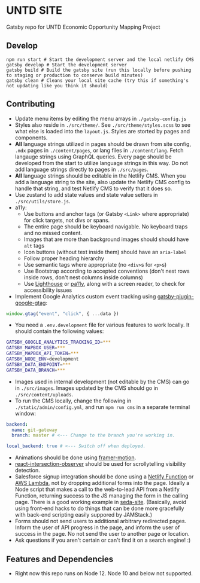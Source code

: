 # UNTD SITE

Gatsby repo for UNTD Economic Opportunity Mapping Project

## Develop

```shell
npm run start # Start the development server and the local netlify CMS
gatsby develop # Start the development server
gatsby build # Build the gatsby site (run this locally before pushing to staging or production to conserve build minutes)
gatsby clean # Cleans your local site cache (try this if something's not updating like you think it should)
```

## Contributing

- Update menu items by editing the menu arrays in `./gatsby-config.js`
- Styles also reside in `./src/theme/`. See `./src/theme/styles.scss` to see what else is loaded into the `layout.js`. Styles are storted by pages and components.
- **All** language strings utilized in pages should be drawn from site config, `.mdx` pages in `./content/pages`, or lang files in `./content/lang`. Fetch langauge strings using GraphQL queries. Every page should be developed from the start to utilize language strings in this way. Do not add language strings directly to pages in `./src/pages`.
- **All** language strings should be editable in the Netlify CMS. When you add a language string to the site, also update the Netlify CMS config to handle that string, and test Netlify CMS to verify that it does so.
- Use zustand to add state values and state value setters in `./src/utils/store.js`.
- a11y:
  - Use buttons and anchor tags (or Gatsby `<Link>` where appropriate) for click targets, not divs or spans.
  - The entire page should be keyboard navigable. No keyboard traps and no missed content.
  - Images that are more than background images should should have `alt` tags
  - Icon buttons (without text inside them) should have an `aria-label`
  - Follow proper heading hierarchy
  - Use semantic tags where appropriate (no `<div>`s for `<p>`s)
  - Use Bootstrap according to accepted conventions (don't nest rows inside rows, don't nest columns inside columns)
  - Use [Lighthouse](https://developers.google.com/web/tools/lighthouse/) or [pa11y](https://pa11y.org/), along with a screen reader, to check for accessibility issues
- Implement Google Analytics custom event tracking using [gatsby-plugin-google-gtag](https://www.gatsbyjs.com/plugins/gatsby-plugin-google-gtag/?=gtag):
```javascript
window.gtag("event", "click", { ...data })
```
- You need a `.env.development` file for various features to work locally. It should contain the following values:
```bash
GATSBY_GOOGLE_ANALYTICS_TRACKING_ID=***
GATSBY_MAPBOX_USER=***
GATSBY_MAPBOX_API_TOKEN=***
GATSBY_NODE_ENV=development
GATSBY_DATA_ENDPOINT=***
GATSBY_DATA_BRANCH=***
```
- Images used in internal development (not editable by the CMS) can go in `./src/images`. Images updated by the CMS should go in `./src/content/uploads`.
- To run the CMS locally, change the following in `./static/admin/config.yml`, and run `npm run cms` in a separate terminal window:
```yaml
backend:
  name: git-gateway
  branch: master # <--- Change to the branch you're working in.

local_backend: true # <--- Switch off when deployed.
```
- Animations should be done using [framer-motion](https://www.framer.com/motion/).
- [react-intersection-observer](https://www.npmjs.com/package/react-intersection-observer) should be used for scrollytelling visibility detection.
- Salesforce signup integration should be done using a [Netlify Function](https://functions.netlify.com/) or [AWS Lambda](https://aws.amazon.com/lambda/), not by dropping additional forms into the page. Ideally a Node script that makes a call to the web-to-lead API from a Netlify Function, returning success to the JS managing the form in the calling page. There is a good working example in [seda-site](https://github.com/Hyperobjekt/seda-site/blob/master/src/subscribe-users.js). (Basically, avoid using front-end hacks to do things that can be done more gracefully with back-end scripting easily suppored by JAMStack.)
- Forms should not send users to additional arbitrary redirected pages. Inform the user of API progress in the page, and inform the user of success in the page. No not send the user to another page or location.
- Ask questions if you aren't certain or can't find it on a search engine! :)

## Features and Dependencies

- Right now this repo runs on Node 12. Node 10 and below not supported.
